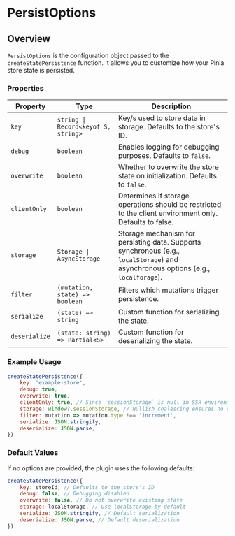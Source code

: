 # PersistOptions

## Overview

`PersistOptions` is the configuration object passed to the `createStatePersistence` function. It allows you to customize how your Pinia store state is persisted.

### Properties

| Property        | Type                            | Description                                                                                                                        |
|-----------------|---------------------------------|------------------------------------------------------------------------------------------------------------------------------------|
| `key`           | `string \| Record<keyof S, string>`      | Key/s used to store data in storage. Defaults to the store's ID.                                                                   |
| `debug`         | `boolean`                       | Enables logging for debugging purposes. Defaults to `false`.                                                                       |
| `overwrite`     | `boolean`                       | Whether to overwrite the store state on initialization. Defaults to `false`.                                                       |
| `clientOnly`  | `boolean`                       | Determines if storage operations should be restricted to the client environment only. Defaults to false.                           |
| `storage`       | `Storage \| AsyncStorage`       | Storage mechanism for persisting data. Supports synchronous (e.g., `localStorage`) and asynchronous options (e.g., `localforage`). |
| `filter`        | `(mutation, state) => boolean`  | Filters which mutations trigger persistence.                                                                                       |
| `serialize`     | `(state) => string`             | Custom function for serializing the state.                                                                                         |
| `deserialize`   | `(state: string) => Partial<S>` | Custom function for deserializing the state.                                                                                       |

### Example Usage

```javascript
createStatePersistence({
	key: 'example-store',
	debug: true,
	overwrite: true,
	clientOnly: true, // Since `sessionStorage` is null in SSR environments, this flag doesn't have an effect here. However, if the storage mechanism supports both client and server environments, this ensures the persistence runs on the client only.
	storage: window?.sessionStorage, // Nullish coalescing ensures no errors in SSR environments where 'window' is undefined.
	filter: mutation => mutation.type !== 'increment',
	serialize: JSON.stringify,
	deserialize: JSON.parse,
})
```

### Default Values

If no options are provided, the plugin uses the following defaults:

```javascript
createStatePersistence({
	key: storeId, // Defaults to the store's ID
	debug: false, // Debugging disabled
	overwrite: false, // Do not overwrite existing state
	storage: localStorage, // Use localStorage by default
	serialize: JSON.stringify, // Default serialization
	deserialize: JSON.parse, // Default deserialization
})
```
